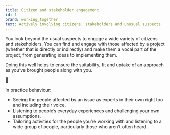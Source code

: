 ```yaml
---
title: Citizen and stakeholder engagement
id: 1
brand: working_together
text: Actively involving citizens, stakeholders and unusual suspects
---
```

You look beyond the usual suspects to engage a wide variety of citizens and stakeholders. You can find and engage with those affected by a project (whether that is directly or indirectly) and make them a vocal part of the project, from generating ideas to implementing them.

Doing this well helps to ensure the suitability, fit and uptake of an approach as you’ve brought people along with you.

🚨

In practice behaviour:

* Seeing the people affected by an issue as experts in their own right too and including their voice.
* Listening to people’s everyday experiences and challenging your own assumptions.
* Tailoring activities for the people you’re working with and listening to a wide group of people, particularly those who aren’t often heard.